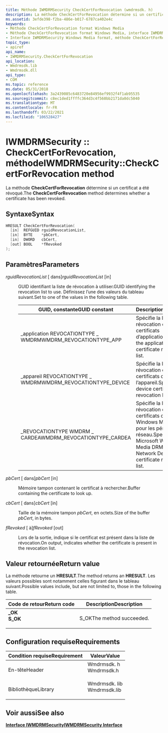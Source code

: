 ```yaml
---
title: Méthode IWMDRMSecurity CheckCertForRevocation (wmdrmsdk. h)
description: La méthode CheckCertForRevocation détermine si un certificat a été révoqué.
ms.assetid: 3efde398-f2ba-486e-b017-6787ca402e4c
keywords:
- Méthode CheckCertForRevocation format Windows Media
- Méthode CheckCertForRevocation format Windows Media, interface IWMDRMSecurity
- Interface IWMDRMSecurity Windows Media format, méthode CheckCertForRevocation
topic_type:
- apiref
api_name:
- IWMDRMSecurity.CheckCertForRevocation
api_location:
- Wmdrmsdk.lib
- Wmdrmsdk.dll
api_type:
- COM
ms.topic: reference
ms.date: 05/31/2018
ms.openlocfilehash: 3a2439085c6483720e84956ef9932f4f1ab95535
ms.sourcegitcommit: c8ec1ded1ffffc364d3c4f560bb2171da0dc5040
ms.translationtype: MT
ms.contentlocale: fr-FR
ms.lasthandoff: 03/22/2021
ms.locfileid: "106528427"
---
```

# <a name="iwmdrmsecuritycheckcertforrevocation-method"></a><span data-ttu-id="7bbfc-106">IWMDRMSecurity :: CheckCertForRevocation, méthode</span><span class="sxs-lookup"><span data-stu-id="7bbfc-106">IWMDRMSecurity::CheckCertForRevocation method</span></span>

<span data-ttu-id="7bbfc-107">La méthode **CheckCertForRevocation** détermine si un certificat a été révoqué.</span><span class="sxs-lookup"><span data-stu-id="7bbfc-107">The **CheckCertForRevocation** method determines whether a certificate has been revoked.</span></span>

## <a name="syntax"></a><span data-ttu-id="7bbfc-108">Syntaxe</span><span class="sxs-lookup"><span data-stu-id="7bbfc-108">Syntax</span></span>


```C++
HRESULT CheckCertForRevocation(
  [in]  REFGUID rguidRevocationList,
  [in]  BYTE    *pbCert,
  [in]  DWORD   cbCert,
  [out] BOOL    *fRevoked
);
```



## <a name="parameters"></a><span data-ttu-id="7bbfc-109">Paramètres</span><span class="sxs-lookup"><span data-stu-id="7bbfc-109">Parameters</span></span>

<dl> <dt>

<span data-ttu-id="7bbfc-110">*rguidRevocationList* \[ dans\]</span><span class="sxs-lookup"><span data-stu-id="7bbfc-110">*rguidRevocationList* \[in\]</span></span>
</dt> <dd>

<span data-ttu-id="7bbfc-111">GUID identifiant la liste de révocation à utiliser.</span><span class="sxs-lookup"><span data-stu-id="7bbfc-111">GUID identifying the revocation list to use.</span></span> <span data-ttu-id="7bbfc-112">Définissez l’une des valeurs du tableau suivant.</span><span class="sxs-lookup"><span data-stu-id="7bbfc-112">Set to one of the values in the following table.</span></span>



| <span data-ttu-id="7bbfc-113">GUID, constante</span><span class="sxs-lookup"><span data-stu-id="7bbfc-113">GUID constant</span></span>                 | <span data-ttu-id="7bbfc-114">Description</span><span class="sxs-lookup"><span data-stu-id="7bbfc-114">Description</span></span>                                                                                |
|-------------------------------|--------------------------------------------------------------------------------------------|
| <span data-ttu-id="7bbfc-115">\_application REVOCATIONTYPE \_ WMDRM</span><span class="sxs-lookup"><span data-stu-id="7bbfc-115">WMDRM\_REVOCATIONTYPE\_APP</span></span>    | <span data-ttu-id="7bbfc-116">Spécifie la liste de révocation des certificats d’application.</span><span class="sxs-lookup"><span data-stu-id="7bbfc-116">Specifies the application certificate revocation list.</span></span>                                     |
| <span data-ttu-id="7bbfc-117">\_appareil REVOCATIONTYPE \_ WMDRM</span><span class="sxs-lookup"><span data-stu-id="7bbfc-117">WMDRM\_REVOCATIONTYPE\_DEVICE</span></span> | <span data-ttu-id="7bbfc-118">Spécifie la liste de révocation de certificats de l’appareil.</span><span class="sxs-lookup"><span data-stu-id="7bbfc-118">Specifies the device certificate revocation list.</span></span>                                          |
| <span data-ttu-id="7bbfc-119">\_REVOCATIONTYPE WMDRM \_ CARDEA</span><span class="sxs-lookup"><span data-stu-id="7bbfc-119">WMDRM\_REVOCATIONTYPE\_CARDEA</span></span> | <span data-ttu-id="7bbfc-120">Spécifie la liste de révocation de certificats de Microsoft Windows Media DRM pour les périphériques réseau.</span><span class="sxs-lookup"><span data-stu-id="7bbfc-120">Specifies the Microsoft Windows Media DRM for Network Devices certificate revocation list.</span></span> |



 

</dd> <dt>

<span data-ttu-id="7bbfc-121">*pbCert* \[ dans\]</span><span class="sxs-lookup"><span data-stu-id="7bbfc-121">*pbCert* \[in\]</span></span>
</dt> <dd>

<span data-ttu-id="7bbfc-122">Mémoire tampon contenant le certificat à rechercher.</span><span class="sxs-lookup"><span data-stu-id="7bbfc-122">Buffer containing the certificate to look up.</span></span>

</dd> <dt>

<span data-ttu-id="7bbfc-123">*cbCert* \[ dans\]</span><span class="sxs-lookup"><span data-stu-id="7bbfc-123">*cbCert* \[in\]</span></span>
</dt> <dd>

<span data-ttu-id="7bbfc-124">Taille de la mémoire tampon *pbCert*, en octets.</span><span class="sxs-lookup"><span data-stu-id="7bbfc-124">Size of the buffer *pbCert*, in bytes.</span></span>

</dd> <dt>

<span data-ttu-id="7bbfc-125">*fRevoked* \[ à\]</span><span class="sxs-lookup"><span data-stu-id="7bbfc-125">*fRevoked* \[out\]</span></span>
</dt> <dd>

<span data-ttu-id="7bbfc-126">Lors de la sortie, indique si le certificat est présent dans la liste de révocation.</span><span class="sxs-lookup"><span data-stu-id="7bbfc-126">On output, indicates whether the certificate is present in the revocation list.</span></span>

</dd> </dl>

## <a name="return-value"></a><span data-ttu-id="7bbfc-127">Valeur retournée</span><span class="sxs-lookup"><span data-stu-id="7bbfc-127">Return value</span></span>

<span data-ttu-id="7bbfc-128">La méthode retourne un **HRESULT**.</span><span class="sxs-lookup"><span data-stu-id="7bbfc-128">The method returns an **HRESULT**.</span></span> <span data-ttu-id="7bbfc-129">Les valeurs possibles sont notamment celles figurant dans le tableau suivant.</span><span class="sxs-lookup"><span data-stu-id="7bbfc-129">Possible values include, but are not limited to, those in the following table.</span></span>



| <span data-ttu-id="7bbfc-130">Code de retour</span><span class="sxs-lookup"><span data-stu-id="7bbfc-130">Return code</span></span>                                                                          | <span data-ttu-id="7bbfc-131">Description</span><span class="sxs-lookup"><span data-stu-id="7bbfc-131">Description</span></span>                      |
|--------------------------------------------------------------------------------------|----------------------------------|
| <dl> <span data-ttu-id="7bbfc-132"><dt>**\_OK**</dt></span><span class="sxs-lookup"><span data-stu-id="7bbfc-132"><dt>**S\_OK**</dt></span></span> </dl> | <span data-ttu-id="7bbfc-133">S_OK</span><span class="sxs-lookup"><span data-stu-id="7bbfc-133">The method succeeded.</span></span><br/> |



 

## <a name="requirements"></a><span data-ttu-id="7bbfc-134">Configuration requise</span><span class="sxs-lookup"><span data-stu-id="7bbfc-134">Requirements</span></span>



| <span data-ttu-id="7bbfc-135">Condition requise</span><span class="sxs-lookup"><span data-stu-id="7bbfc-135">Requirement</span></span> | <span data-ttu-id="7bbfc-136">Valeur</span><span class="sxs-lookup"><span data-stu-id="7bbfc-136">Value</span></span> |
|--------------------|-----------------------------------------------------------------------------------------|
| <span data-ttu-id="7bbfc-137">En-tête</span><span class="sxs-lookup"><span data-stu-id="7bbfc-137">Header</span></span><br/>  | <dl> <span data-ttu-id="7bbfc-138"><dt>Wmdrmsdk. h</dt></span><span class="sxs-lookup"><span data-stu-id="7bbfc-138"><dt>Wmdrmsdk.h</dt></span></span> </dl>   |
| <span data-ttu-id="7bbfc-139">Bibliothèque</span><span class="sxs-lookup"><span data-stu-id="7bbfc-139">Library</span></span><br/> | <dl> <span data-ttu-id="7bbfc-140"><dt>Wmdrmsdk. lib</dt></span><span class="sxs-lookup"><span data-stu-id="7bbfc-140"><dt>Wmdrmsdk.lib</dt></span></span> </dl> |



## <a name="see-also"></a><span data-ttu-id="7bbfc-141">Voir aussi</span><span class="sxs-lookup"><span data-stu-id="7bbfc-141">See also</span></span>

<dl> <dt>

[<span data-ttu-id="7bbfc-142">**Interface IWMDRMSecurity**</span><span class="sxs-lookup"><span data-stu-id="7bbfc-142">**IWMDRMSecurity Interface**</span></span>](iwmdrmsecurity.md)
</dt> </dl>

 

 





